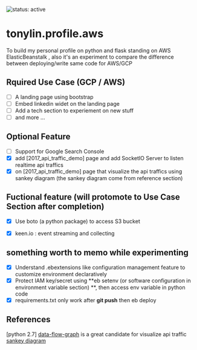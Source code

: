 ![status: active](https://img.shields.io/badge/status-active-green.svg)


# tonylin.profile.aws

To build my personal profile on python and flask standing on AWS ElasticBeanstalk , also it's an experiment to compare the difference between deploying/write same code for AWS/GCP

## Rquired Use Case (GCP / AWS)

- [ ] A landing page using bootstrap
- [ ] Embed linkedin widet on the landing page
- [ ] Add a tech section to experiement on new stuff  
- [ ] and more ...

## Optional Feature

- [ ] Support for Google Search Console 
- [x] add [2017_api_traffic_demo] page and add SocketIO Server to listen realtime api traffics
- [x] on [2017_api_traffic_demo] page that visualize the api traffics using sankey diagram (the sankey diagram come from reference section)

## Fuctional feature (will protomote to Use Case Section after completion)

- [x] Use boto (a python package) to access S3 bucket
- [x] keen.io : event streaming and collecting


## something worth to memo while experimenting

- [x] Understand .ebextensions like configuration management feature to customize environment declaratively  
- [x] Protect IAM key/secret using **eb setenv (or software configuration in environment variable section) **, then access env variable in python code
- [x] requirements.txt only work after **git push** then eb deploy 

## References

[python 2.7]
[data-flow-graph](https://github.com/macbre/data-flow-graph/blob/master/docs/index.html) is a great candidate for visualize api traffic
[sankey diagram](http://bl.ocks.org/cfergus/raw/3956043/)
